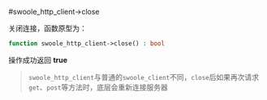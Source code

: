 #swoole_http_client->close

关闭连接，函数原型为：
```php
function swoole_http_client->close() : bool
```
操作成功返回 **true**

> `swoole_http_client`与普通的`swoole_client`不同，`close`后如果再次请求`get`、`post`等方法时，底层会重新连接服务器
